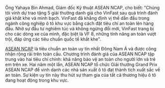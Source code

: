 Ông Yahaya Bin Ahmad, Giám đốc Kỹ thuật ASEAN NCAP, cho biết: "Chúng tôi vinh dự trao tặng 5 giải thưởng danh giá cho VinFast sau quá trình đánh giá khắt khe và minh bạch. VinFast đã khẳng định vị thế dẫn đầu trong ngành công nghiệp ô tô khu vực bằng cách đặt tiêu chí an toàn lên hàng đầu. Nhờ sự đầu tư nghiêm túc và không ngừng đổi mới, VinFast trang bị cho các dòng xe của mình, đặc biệt là VF 8, những tính năng an toàn vượt trội, đáp ứng các tiêu chuẩn quốc tế khắt khe".

[ASEAN NCAP](https://thanhnien.vn/vinfast-vf-e34-xep-hang-4-sao-an-toan-theo-chuan-asean-ncap-1851519458.htm "ASEAN NCAP") là tiêu chuẩn an toàn uy tín nhất Đông Nam Á và được công nhận rộng rãi trên toàn cầu. Chương trình đánh giá của ASEAN NCAP tập trung vào hai tiêu chí chính: khả năng bảo vệ an toàn cho người lớn và trẻ em trên xe. Hai năm một lần, ASEAN NCAP tổ chức Giải thưởng Grand Prix ASEAN NCAP để vinh danh các nhà sản xuất ô tô đạt thành tích xuất sắc về an toàn. Sự kiện uy tín này thu hút sự tham gia của tất cả thương hiệu ô tô đang hoạt động trong khu vực.
